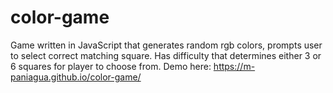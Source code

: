 # color-game
Game written in JavaScript that generates random rgb colors, prompts user to select correct matching square.  Has difficulty that determines either 3 or 6 squares for player to choose from.  Demo here: https://m-paniagua.github.io/color-game/
